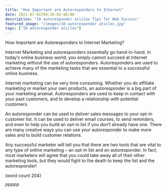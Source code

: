 ```yaml
---
title: "How Important are Autoresponders to Internet"
date: 2021-07-01T04:34:01-08:00
description: "10 autoresponder aticles Tips for Web Success"
featured_image: "/images/10 autoresponder aticles.jpg"
tags: ["10 autoresponder aticles"]
---
```


How Important are Autoresponders to Internet 
Marketing?

Internet Marketing and autoresponders essentially 
go hand-in-hand. In today’s online business world, 
you simply cannot succeed at Internet marketing 
without the use of autoresponders. Autoresponders 
are used to achieve many of the marketing tasks 
that are essential to a successful online business.

Internet marketing can be very time consuming. 
Whether you do affiliate marketing or market your 
own products, an autoresponder is a big part of your 
marketing arsenal. Autoresponders are used to keep
in contact with your past customers, and to develop 
a relationship with potential customers. 

An autoresponder can be used to deliver sales 
messages to your opt-in customer list. It can be 
used to deliver email courses, to send reminders, 
and even to help you build an opt-in list if you don’t 
already have one. There are many creative ways you 
can use your autoresponder to make more sales and 
to build customer relations.

Any successful marketer will tell you that there are 
two tools that are vital to any type of online 
marketing – an opt-in list and an autoresponder. In 
fact, most marketers will agree that you could take 
away all of their other marketing tools, but they 
would fight to the death to keep the list and the 
autoresponder!

(word count 204)

PPPPP

